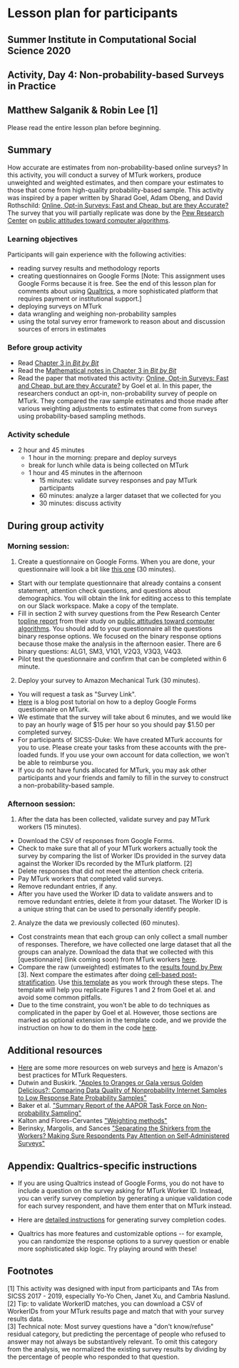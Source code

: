 # Lesson plan for participants
## Summer Institute in Computational Social Science 2020
## Activity, Day 4: Non-probability-based Surveys in Practice
## Matthew Salganik & Robin Lee [1]

Please read the entire lesson plan before beginning.

## Summary

How accurate are estimates from non-probability-based online surveys? In this activity, you will conduct a survey of MTurk workers, produce unweighted and weighted estimates, and then compare your estimates to those that come from high-quality probability-based sample. This activity was inspired by a paper written by Sharad Goel, Adam Obeng, and David Rothschild: [Online, Opt-in Surveys: Fast and Cheap, but are they Accurate?](https://5harad.com/papers/dirtysurveys.pdf) The survey that you will partially replicate was done by the [Pew Research Center](https://www.pewresearch.org/) on [public attitudes toward computer algorithms](https://www.pewresearch.org/internet/2018/11/16/public-attitudes-toward-computer-algorithms/).

### Learning objectives

Participants will gain experience with the following activities:
- reading survey results and methodology reports
- creating questionnaires on Google Forms [Note: This assignment uses Google Forms because it is free. See the end of this lesson plan for comments about using [Qualtrics](https://www.qualtrics.com/), a more sophisticated platform that requires payment or institutional support.]
- deploying surveys on MTurk
- data wrangling and weighing non-probability samples
- using the total survey error framework to reason about and discussion sources of errors in estimates

### Before group activity

- Read [Chapter 3 in *Bit by Bit*](https://www.bitbybitbook.com/en/1st-ed/asking-questions/)
- Read the [Mathematical notes in Chapter 3 in *Bit by Bit*](https://www.bitbybitbook.com/en/1st-ed/asking-questions/sampling-mathematical/)
- Read the paper that motivated this activity: [Online, Opt-in Surveys: Fast and Cheap, but are they Accurate?](https://5harad.com/papers/dirtysurveys.pdf) by Goel et al. In this paper, the researchers conduct an opt-in, non-probability survey of people on MTurk. They compared the raw sample estimates and those made after various weighting adjustments to estimates that come from surveys using probability-based sampling methods.

### Activity schedule
- 2 hour and 45 minutes
    - 1 hour in the morning: prepare and deploy surveys
    - break for lunch while data is being collected on MTurk
    - 1 hour and 45 minutes in the afternoon
      - 15 minutes: validate survey responses and pay MTurk participants
      - 60 minutes: analyze a larger dataset that we collected for you
      - 30 minutes: discuss activity

## During group activity
### Morning session:
1. Create a questionnaire on Google Forms. When you are done, your questionnaire will look a bit like [this one](https://docs.google.com/forms/d/e/1FAIpQLSeBrHa4c5r_DcewQJWE9vrAeqpfN7mxx9QWZO852ItAOL22tA/viewform) (30 minutes).
  - Start with our template questionnaire that already contains a consent statement, attention check questions, and questions about demographics. You will obtain the link for editing access to this template on our Slack workspace. Make a copy of the template.
  - Fill in section 2 with survey questions from the Pew Research Center [topline report](https://www.pewresearch.org/internet/wp-content/uploads/sites/9/2018/11/PI_2018.11.16_algorithms_TOPLINE.pdf) from their study on [public attitudes toward computer algorithms](https://www.pewresearch.org/internet/2018/11/16/public-attitudes-toward-computer-algorithms/). You should add to your questionnaire all the questions binary response options. We focused on the binary response options because those make the analysis in the afternoon easier.  There are 6 binary questions: ALG1, SM3, V1Q1, V2Q3, V3Q3, V4Q3.
  - Pilot test the questionnaire and confirm that can be completed within 6 minute.

2. Deploy your survey to Amazon Mechanical Turk (30 minutes).
  - You will request a task as "Survey Link".
  - [Here](https://blog.mturk.com/tutorial-getting-great-survey-results-from-mturk-and-google-forms-da4993d878df) is a blog post tutorial on how to a deploy Google Forms questionnaire on MTurk.
  - We estimate that the survey will take about 6 minutes, and we would like to pay an hourly wage of $15 per hour so you should pay $1.50 per completed survey.
  - For participants of SICSS-Duke: We have created MTurk accounts for you to use. Please create your tasks from these accounts with the pre-loaded funds. If you use your own account for data collection, we won't be able to reimburse you.
  - If you do not have funds allocated for MTurk, you may ask other participants and your friends and family to fill in the survey to construct a non-probability-based sample.

### Afternoon session:
1. After the data has been collected, validate survey and pay MTurk workers (15 minutes).
  - Download the CSV of responses from Google Forms.
  - Check to make sure that all of your MTurk workers actually took the survey by comparing the list of Worker IDs provided in the survey data against the Worker IDs recorded by the MTurk platform. [2]
  - Delete responses that did not meet the attention check criteria.
  - Pay MTurk workers that completed valid surveys.
  - Remove redundant entries, if any.
  - After you have used the Worker ID data to validate answers and to remove redundant entries, delete it from your dataset. The Worker ID is a unique string that can be used to personally identify people.

2. Analyze the data we previously collected (60 minutes).
  - Cost constraints mean that each group can only collect a small number of responses.  Therefore, we have collected one large dataset that all the groups can analyze. Download the data that we collected with this [questionnaire] (link coming soon) from MTurk workers [here](https://docs.google.com/forms/d/e/1FAIpQLSeBrHa4c5r_DcewQJWE9vrAeqpfN7mxx9QWZO852ItAOL22tA/viewform).
  - Compare the raw (unweighted) estimates to the [results found by Pew](pew_benchmark_question_source_sicss_2020.csv) [3]. Next compare the estimates after doing [cell-based post-stratification](homogeneous-response-propensities-within-groups). Use [this template](survey_activity_2020_template.Rmd) as you work through these steps.  The template will help you replicate Figures 1 and 2 from Goel et al. and avoid some common pitfalls.
  - Due to the time constraint, you won't be able to do techniques as complicated in the paper by Goel et al. However, those sections are marked as optional extension in the template code, and we provide the instruction on how to do them in the code [here](survey_activity_2020_solution.Rmd).

## Additional resources
  - [Here](https://psrc.princeton.edu/our-services/using-mturk) are some more resources on web surveys and [here](https://mturkpublic.s3.amazonaws.com/docs/MTURK_BP.pdf) is Amazon's best practices for MTurk Requesters.
  - Dutwin and Buskirk. ["Apples to Oranges or Gala versus Golden Delicious?: Comparing Data Quality of Nonprobability Internet Samples to Low Response Rate Probability Samples"](https://academic.oup.com/poq/article/81/S1/213/3749202/Apples-to-Oranges-or-Gala-versus-Golden-Delicious)
  - Baker et al. ["Summary Report of the AAPOR Task Force on Non-probability Sampling"](https://academic.oup.com/jssam/article/1/2/90/941418/Summary-Report-of-the-AAPOR-Task-Force-on-Non)
  - Kalton and Flores-Cervantes ["Weighting methods"](http://www.jos.nu/Articles/abstract.asp?article=192081)
  - Berinsky, Margolis, and Sances ["Separating the Shirkers from the Workers? Making Sure Respondents Pay Attention on Self‐Administered Surveys"](https://doi.org/10.1111/ajps.12081)

## Appendix: Qualtrics-specific instructions
-   If you are using Qualtrics instead of Google Forms, you do not have to include a question on the survey asking for MTurk Worker ID. Instead, you can verify survey completion by generating a unique validation code for each survey respondent, and have them enter that on MTurk instead.

-   Here are [detailed instructions](https://blog.mturk.com/getting-great-survey-results-from-mturk-and-qualtrics-be1704ff9786) for generating survey completion codes.

-   Qualtrics has more features and customizable options -- for example, you can randomize the response options to a survey question or enable more sophisticated skip logic. Try playing around with these!

## Footnotes
[1] This activity was designed with input from participants and TAs from SICSS 2017 - 2019, especially Yo-Yo Chen, Janet Xu, and Cambria Naslund.  
[2] Tip: to validate WorkerID matches, you can download a CSV of WorkerIDs from your MTurk results page and match that with your survey results data.  
[3] Technical note: Most survey questions have a "don't know/refuse" residual category, but predicting the percentage of people who refused to answer may not always be substantively relevant. To omit this category from the analysis, we normalized the existing survey results by dividing by the percentage of people who responded to that question.  
